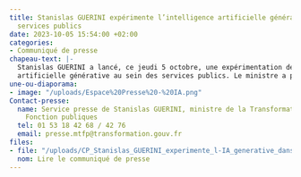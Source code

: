 ```yaml
---
title: Stanislas GUERINI expérimente l’intelligence artificielle générative dans les
  services publics
date: 2023-10-05 15:54:00 +02:00
categories:
- Communiqué de presse
chapeau-text: |-
  Stanislas GUERINI a lancé, ce jeudi 5 octobre, une expérimentation de l’intelligence
  artificielle générative au sein des services publics. Le ministre a présenté sa stratégie pour anticiper et accompagner le déploiement de l’intelligence artificielle dans la fonction publique, dans la continuité de la stratégie nationale pour l’intelligence artificielle et du comité de l’intelligence artificielle générative installé par la Première ministre. Ce comité aura notamment vocation à éclairer notre politique sur l’usage de l’intelligence artificielle dans les services publics.
une-ou-diaporama:
- image: "/uploads/Espace%20Presse%20-%20IA.png"
Contact-presse:
  name: Service presse de Stanislas GUERINI, ministre de la Transformation et de la
    Fonction publiques
  tel: 01 53 18 42 68 / 42 76
  email: presse.mtfp@transformation.gouv.fr
files:
- file: "/uploads/CP_Stanislas_GUERINI_experimente_l-IA_generative_dans_les_services_publics.pdf"
  nom: Lire le communiqué de presse
---
```


